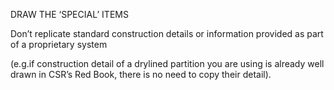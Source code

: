 DRAW THE ‘SPECIAL’ ITEMS

Don’t replicate standard construction details or information provided as part of a proprietary system

(e.g.if construction detail of a drylined partition you are using is already well drawn in CSR’s Red Book, there is no need to copy their detail).